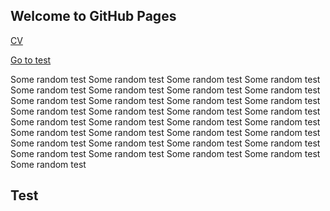 ## Welcome to GitHub Pages

[CV]({{https://github.com/on-the-run}}/webpage/docs/cv_yiyang_chang.pdf)

[Go to test](#test)



Some random test
Some random test
Some random test
Some random test
Some random test
Some random test
Some random test
Some random test
Some random test
Some random test
Some random test
Some random test
Some random test
Some random test
Some random test
Some random test
Some random test
Some random test
Some random test
Some random test
Some random test
Some random test
Some random test
Some random test
Some random test
Some random test
Some random test
Some random test
Some random test
Some random test
Some random test
Some random test
Some random test


## Test
